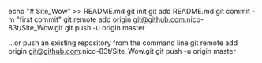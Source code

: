 echo "# Site_Wow" >> README.md
git init
git add README.md
git commit -m "first commit"
git remote add origin git@github.com:nico-83t/Site_Wow.git
git push -u origin master

…or push an existing repository from the command line
git remote add origin git@github.com:nico-83t/Site_Wow.git
git push -u origin master
